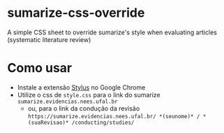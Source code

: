 # sumarize-css-override
A simple CSS sheet to override sumarize's style when evaluating articles (systematic literature review)


# Como usar

- Instale a extensão [Stylus](https://chrome.google.com/webstore/detail/stylus/clngdbkpkpeebahjckkjfobafhncgmne?utm_source=ext_sidebar&hl=pt-BR) no Google Chrome
- Utilize o css de `style.css` para o link do sumarize `sumarize.evidencias.nees.ufal.br`
  - ou, para o link da condução da revisão `https://sumarize.evidencias.nees.ufal.br/ *(seunome)* / *(suaRevisao)* /conducting/studies/`  
